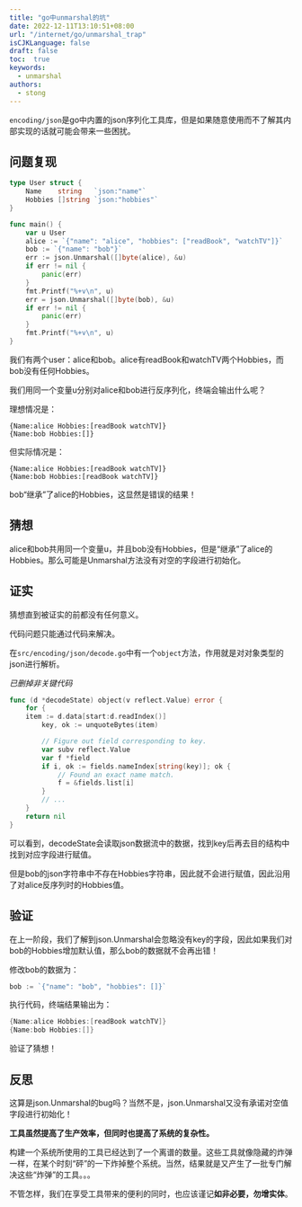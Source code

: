 ```yaml
---
title: "go中unmarshal的坑"
date: 2022-12-11T13:10:51+08:00
url: "/internet/go/unmarshal_trap"
isCJKLanguage: false
draft: false
toc:  true
keywords:
  - unmarshal
authors:
  - stong
---
```




`encoding/json`是go中内置的json序列化工具库，但是如果随意使用而不了解其内部实现的话就可能会带来一些困扰。

## 问题复现

```go
type User struct {
	Name    string   `json:"name"`
	Hobbies []string `json:"hobbies"`
}

func main() {
	var u User
	alice := `{"name": "alice", "hobbies": ["readBook", "watchTV"]}`
	bob := `{"name": "bob"}`
	err := json.Unmarshal([]byte(alice), &u)
	if err != nil {
		panic(err)
	}
	fmt.Printf("%+v\n", u)
	err = json.Unmarshal([]byte(bob), &u)
	if err != nil {
		panic(err)
	}
	fmt.Printf("%+v\n", u)
}
```

我们有两个user：alice和bob。alice有readBook和watchTV两个Hobbies，而bob没有任何Hobbies。

我们用同一个变量u分别对alice和bob进行反序列化，终端会输出什么呢？

理想情况是：

```
{Name:alice Hobbies:[readBook watchTV]}
{Name:bob Hobbies:[]}
```

但实际情况是：

```
{Name:alice Hobbies:[readBook watchTV]}
{Name:bob Hobbies:[readBook watchTV]}
```

bob“继承”了alice的Hobbies，这显然是错误的结果！

## 猜想

alice和bob共用同一个变量u，并且bob没有Hobbies，但是“继承”了alice的Hobbies。那么可能是Unmarshal方法没有对空的字段进行初始化。

## 证实

猜想直到被证实的前都没有任何意义。

代码问题只能通过代码来解决。

在`src/encoding/json/decode.go`中有一个`object`方法，作用就是对对象类型的json进行解析。

*已删掉非关键代码*

```go
func (d *decodeState) object(v reflect.Value) error {
	for {
    item := d.data[start:d.readIndex()]
		key, ok := unquoteBytes(item)

		// Figure out field corresponding to key.
		var subv reflect.Value
		var f *field
		if i, ok := fields.nameIndex[string(key)]; ok {
			// Found an exact name match.
			f = &fields.list[i]
		}
		// ...
	}
	return nil
}
```

可以看到，decodeState会读取json数据流中的数据，找到key后再去目的结构中找到对应字段进行赋值。

但是bob的json字符串中不存在Hobbies字符串，因此就不会进行赋值，因此沿用了对alice反序列时的Hobbies值。

## 验证

在上一阶段，我们了解到json.Unmarshal会忽略没有key的字段，因此如果我们对bob的Hobbies增加默认值，那么bob的数据就不会再出错！

修改bob的数据为：

```go
bob := `{"name": "bob", "hobbies": []}`
```

执行代码，终端结果输出为：

```go
{Name:alice Hobbies:[readBook watchTV]}
{Name:bob Hobbies:[]}
```

验证了猜想！

## 反思

这算是json.Unmarshal的bug吗？当然不是，json.Unmarshal又没有承诺对空值字段进行初始化！

**工具虽然提高了生产效率，但同时也提高了系统的复杂性。**

构建一个系统所使用的工具已经达到了一个离谱的数量。这些工具就像隐藏的炸弹一样，在某个时刻“砰”的一下炸掉整个系统。当然，结果就是又产生了一批专门解决这些“炸弹”的工具。。。

不管怎样，我们在享受工具带来的便利的同时，也应该谨记**如非必要，勿增实体**。

